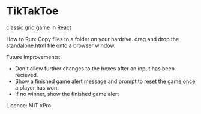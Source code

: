 # TikTakToe
classic grid game in React

How to Run: Copy files to a folder on your hardrive. drag and drop the standalone.html file onto a browser window.

Future Improvements: 
 - Don't allow further changes to the boxes after an input has been recieved.
 - Show a finished game alert message and prompt to reset the game once a player has won.
 - If no winner, show the finished game alert

Licence: MIT xPro 
